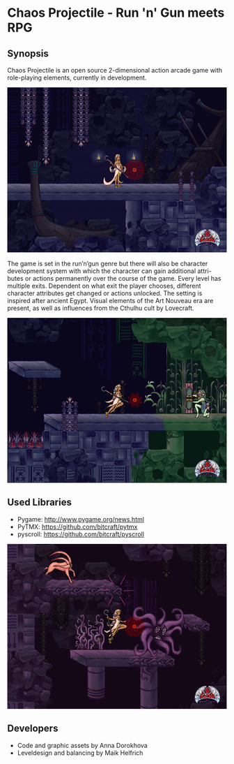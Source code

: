  Chaos Projectile - Run 'n' Gun meets RPG
==========================================

Synopsis
--------

Chaos Projectile is an open source 2-dimensional action arcade game with
role-playing elements, currently in development.

![screenshot](doc/source/screenshot.png)

The game is set in the run’n’gun genre but there will also be character
development system with which the character can gain additional attri-
butes or actions permanently over the course of the game. Every level
has multiple exits. Dependent on what exit the player chooses, different
character attributes get changed or actions unlocked. The setting is inspired
after ancient Egypt. Visual elements of the Art Nouveau era are present, as well
as influences from the Cthulhu cult by Lovecraft.

![screenshot](doc/source/screenshot2.png)

Used Libraries
--------

- Pygame:  http://www.pygame.org/news.html
- PyTMX:  https://github.com/bitcraft/pytmx
- pyscroll:  https://github.com/bitcraft/pyscroll

![screenshot](doc/source/screenshot3.png)

Developers
--------

- Code and graphic assets by Anna Dorokhova
- Leveldesign and balancing by Maik Helfrich